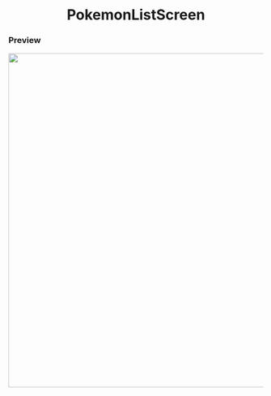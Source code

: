  <h1 align="center">PokemonListScreen</h1>

### Preview
<img src="/previews/pokemon_list_screen.gif" align="center" height="660"/>
